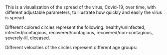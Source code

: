 This is a visualization of the spread of the virus, Covid-19,
over time, with different adjustable parameters, 
to illustrate how quickly and easily the virus is spread.

Different colored circles represent the following: 
healthy/uninfected, infected/contagious, recovered/contagious,
recovered/non-contagious, severely-ill, diceased.

Different velocities of the circles represent different age groups:


<!-- npm install -g webpack webpack-cli -->